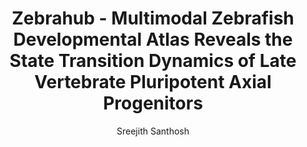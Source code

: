 ---
layout: post
title:  "Zebrahub - Multimodal Zebrafish Developmental Atlas Reveals the State Transition Dynamics of Late Vertebrate Pluripotent Axial Progenitors"
image: /images/Zebrahub.png
categories: research
author: "Sreejith Santhosh"
authors: "M. Lange, A. Granados, S. V. Kumar, J. Bragantini, S. Ancheta, <strong> Sreejith Santhosh </strong>, M. Borja, H. Kobayashi, E. McGeever, Ahmet C. Solak, B. Yang1, X. Zhao1, Y. Liu1, A. Detweiler1, S. Paul1, H. Mekonen1, T. Lao1, R. Banks1, A. Jacobo1, K. Balla1, K. Awayan1, S. D'souza1, R. Haase3, A. Dizeux4, O. Pourquie5, R. Gomez-Sjoberg1, G. Huber1, M. Serra2, N. Neff1, A. Pisco1 and L. A. Royer"
venue: biorXiv
link: https://www.biorxiv.org/content/10.1101/2023.03.06.531398v1.full.pdf
excerpt: "Elucidating the developmental process of an organism will require the complete cartography of cellular lineages in the spatial, temporal, and molecular domains. We present Zebrahub, a comprehensive dynamic atlas of zebrafish embryonic development that combines single-cell sequencing time course data with light-sheet microscopy-based lineage reconstructions. Zebrahub is a foundational resource to study developmental processes at both transcriptional and spatiotemporal levels. It is publicly accessible as a web-based resource, providing an open- access collection of datasets and tools. Using this resource we shed new light on the pluripotency of Neuro-Mesodermal Progenitors (NMPs). We find that NMPs are pluripotent only during early axis elongation before becoming exclusively mesodermal progenitors. We attribute this restriction in NMP cell fate to emerging morphodynamic features that compartmentalize tissue motion."
---